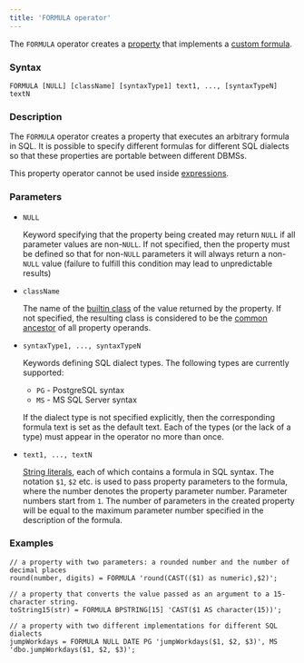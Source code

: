 ```yaml
---
title: 'FORMULA operator'
---
```


The `FORMULA` operator creates a [property](Properties.md) that implements a [custom formula](Custom_formula_FORMULA.md).

### Syntax

```
FORMULA [NULL] [className] [syntaxType1] text1, ..., [syntaxTypeN] textN
```

### Description

The `FORMULA` operator creates a property that executes an arbitrary formula in SQL. It is possible to specify different formulas for different SQL dialects so that these properties are portable between different DBMSs. 

This property operator cannot be used inside [expressions](Expression.md).

### Parameters

- `NULL`

    Keyword specifying that the property being created may return `NULL` if all parameter values are non-`NULL`. If not specified, then the property must be defined so that for non-`NULL` parameters it will always return a non-`NULL` value (failure to fulfill this condition may lead to unpredictable results)

- `className`

    The name of the [builtin class](Built-in_classes.md) of the value returned by the property. If not specified, the resulting class is considered to be the [common ancestor](Built-in_classes.md#commonparentclass) of all property operands.

- `syntaxType1, ..., syntaxTypeN`

    Keywords defining SQL dialect types. The following types are currently supported:

    - `PG` - PostgreSQL syntax
    - `MS` - MS SQL Server syntax

  If the dialect type is not specified explicitly, then the corresponding formula text is set as the default text. Each of the types (or the lack of a type) must appear in the operator no more than once.

-   `text1, ..., textN`

    [String literals](IDs.md#strliteral), each of which contains a formula in SQL syntax. The notation `$1`, `$2` etc. is used to pass property parameters to the formula, where the number denotes the property parameter number. Parameter numbers start from `1`. The number of parameters in the created property will be equal to the maximum parameter number specified in the description of the formula.

### Examples

```lsf
// a property with two parameters: a rounded number and the number of decimal places
round(number, digits) = FORMULA 'round(CAST(($1) as numeric),$2)';  

// a property that converts the value passed as an argument to a 15-character string.
toString15(str) = FORMULA BPSTRING[15] 'CAST($1 AS character(15))';
   
// a property with two different implementations for different SQL dialects
jumpWorkdays = FORMULA NULL DATE PG 'jumpWorkdays($1, $2, $3)', MS 'dbo.jumpWorkdays($1, $2, $3)'; 
```
